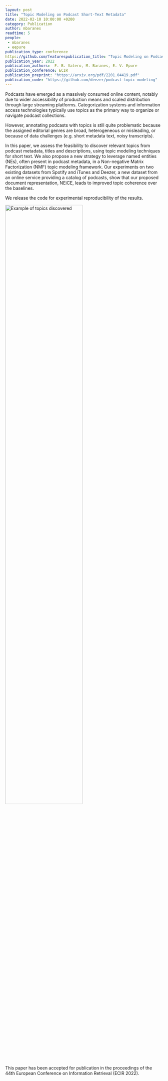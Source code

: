 ```yaml
---
layout: post
title: "Topic Modeling on Podcast Short-Text Metadata"
date: 2022-02-10 10:00:00 +0200
category: Publication
author: mbaranes
readtime: 5
people:
 - mbaranes
 - eepure
publication_type: conference
https://github.com/featurespublication_title: "Topic Modeling on Podcast Short-Text Metadata"
publication_year: 2022
publication_authors:  F. B. Valero, M. Baranes, E. V. Epure
publication_conference: ECIR
publication_preprint: "https://arxiv.org/pdf/2201.04419.pdf"
publication_code: "https://github.com/deezer/podcast-topic-modeling"
---
```


Podcasts have emerged as a massively consumed online content, notably due to wider accessibility of production means and scaled distribution through large streaming platforms. Categorization systems and information access technologies typically use topics as the primary way to organize or navigate podcast collections.

However, annotating podcasts with topics is still quite problematic because the assigned editorial genres are broad, heterogeneous or misleading, or because of data challenges (e.g. short metadata text, noisy transcripts).

In this paper, we assess the feasibility to discover relevant topics from podcast metadata, titles and descriptions, using topic modeling techniques for short text. We also propose a new strategy to leverage named entities (NEs), often present in podcast metadata, in a Non-negative Matrix Factorization (NMF) topic modeling framework. Our experiments on two existing datasets from Spotify and iTunes and Deezer, a new dataset from an online service providing a catalog of podcasts, show that our proposed document representation, NEiCE, leads to improved topic coherence over the baselines.

We release the code for experimental reproducibility of the results.

<div class="publication-illustration">
    <img
        style="width: 70%;"
        src="{{ '/static/images/publis/eepure22ecir/image.png' | prepend: site.url }}"
        alt="Example of topics discovered"/>
</div>

This paper has been accepted for publication in the proceedings of the 44th European Conference on Information Retrieval (ECIR 2022).
